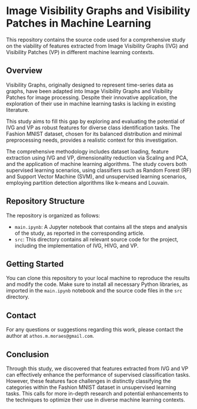 # Image Visibility Graphs and Visibility Patches in Machine Learning

This repository contains the source code used for a comprehensive study on the viability of features extracted from Image Visibility Graphs (IVG) and Visibility Patches (VP) in different machine learning contexts.

## Overview

Visibility Graphs, originally designed to represent time-series data as graphs, have been adapted into Image Visibility Graphs and Visibility Patches for image processing. Despite their innovative application, the exploration of their use in machine learning tasks is lacking in existing literature.

This study aims to fill this gap by exploring and evaluating the potential of IVG and VP as robust features for diverse class identification tasks. The Fashion MNIST dataset, chosen for its balanced distribution and minimal preprocessing needs, provides a realistic context for this investigation.

The comprehensive methodology includes dataset loading, feature extraction using IVG and VP, dimensionality reduction via Scaling and PCA, and the application of machine learning algorithms. The study covers both supervised learning scenarios, using classifiers such as Random Forest (RF) and Support Vector Machine (SVM), and unsupervised learning scenarios, employing partition detection algorithms like k-means and Louvain.

## Repository Structure

The repository is organized as follows:

- `main.ipynb`: A Jupyter notebook that contains all the steps and analysis of the study, as reported in the corresponding article.
- `src`: This directory contains all relevant source code for the project, including the implementation of IVG, HIVG, and VP.

## Getting Started

You can clone this repository to your local machine to reproduce the results and modify the code. Make sure to install all necessary Python libraries, as imported in the `main.ipynb` notebook and the source code files in the `src` directory.

## Contact

For any questions or suggestions regarding this work, please contact the author at `athos.m.moraes@gmail.com`.

## Conclusion

Through this study, we discovered that features extracted from IVG and VP can effectively enhance the performance of supervised classification tasks. However, these features face challenges in distinctly classifying the categories within the Fashion MNIST dataset in unsupervised learning tasks. This calls for more in-depth research and potential enhancements to the techniques to optimize their use in diverse machine learning contexts.
